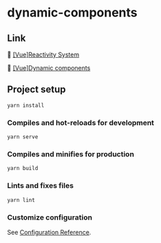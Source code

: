 # dynamic-components

## Link

:closed_book: [[Vue]Reactivity System](https://empty-castle.tistory.com/4)

:closed_book: [[Vue]Dynamic components](https://empty-castle.tistory.com/3)

## Project setup
```
yarn install
```

### Compiles and hot-reloads for development
```
yarn serve
```

### Compiles and minifies for production
```
yarn build
```

### Lints and fixes files
```
yarn lint
```

### Customize configuration
See [Configuration Reference](https://cli.vuejs.org/config/).
